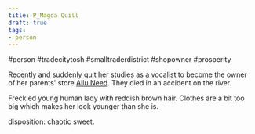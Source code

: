 ```yaml
---
title: P_Magda Quill
draft: true
tags:
- person
---
```

#person #tradecitytosh #smalltraderdistrict #shopowner #prosperity 

Recently and suddenly quit her studies as a vocalist to become the owner of her parents' store [Allu Need](obsidian://open?vault=World%20Wiki&file=Confederation%20of%20Cernia%2FTradecity%20Tosh%2FSmall%20Trader%20District%2FL_Allu%20Need). They died in an accident on the river. 

Freckled young human lady with reddish brown hair. Clothes are a bit too big which makes her look younger than she is.

disposition: chaotic sweet.

